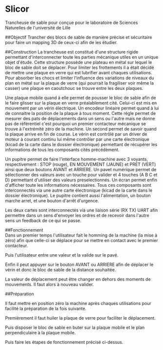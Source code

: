 # Slicor
Trancheuse de sable pour conçue pour le laboratoire de Sciences Naturelles de l'université de Lille

##Objectif
Trancher des blocs de sable de manière précise et sécuritaire pour faire un mapping 3D de ceux-ci afin de les étudier.

##Construction
La trancheuse est constitué d'une structure rigide permettant d'interconnecter toute les parties mécanique utiles en un unique objet d'étude. Cette structure possède une plateau en métal sur lequel le bloc de sable doit se déplacer. Pour limiter les frottements il a était décidé de mettre une plaque en verre qui est lubrifier avant chaques utilisations. Pour absorber les chocs et limiter l'influence des variations de niveaux du plan en métal sur la plaque de verre (qui pourrait la fragiliser voir même la casser) une plaque en caoutchouc se trouve entre les deux plaques.

Une plaque mobile quand à elle permet de pousser le bloc de sable afin de le faire glisser sur la plaque en verre préalablement cité. Celui-ci est mis en mouvement par un vérin électrique. Un encodeur linéaire permet quand à lui de connaitre la position de la plaque à tous moment. Cette régle permet de mesurer des pats de déplacements dans un sens ou l'autre mais ne donne pas de référentiel c'est pourquoi un premier contacteur mécanique se trouve à l'extrémité zéro de la machine. Un second permet de savoir quand la plaque arrive en fin de course. Le vérin est contrôlé par un driver de moteur à courant continu lui même contrôler par une carte électronique (kicad de la carte dans le dossier électronique) permettant de récupérer les informations de tous les composants cités précédèment.

Un pupitre permet de faire l'interface homme-machine avec 3 voyants, respectivement : STOP (rouge), EN MOUVEMENT (JAUNE) et PRET (VERT) ainsi que deux boutons AVANT et ARRIERE. Un pavet numérique permet de sélectionner des valeurs avec un touche pour valider et 4 touches (A B C et D) permettant d'utiliser des valeurs preselectionnés. Un écran permet enfin d'afficher toute les informations nécessaires. Tous ces composants sont interconnectés via une autre carte électronique (kicad de la carte dans le dossier électronique). Le pupitre contient aussi l'alimentation, un bouton marche arret, et une bouton d'arrêt d'urgence.

Les deux cartes sont interconnectés via une liaison série (RX TX) UART afin permettre dans un sens d'envoyer les ordres et de recevoir dans l'autre sens un feedback de ce qui se passe.

##Fonctionnement  
Dans un premier temps l'utilisateur fait le homming de la machine (la mise à zéro) afin que celle-ci se déplace pour se mettre en contact avec le premier contacteur.

Puis l'utilisateur entre une valeur et la valide sur le pavé.

Enfin il peut appuyer sur le bouton AVANT ou ARRIERE afin de déplacer le vérin et donc le bloc de sable de la distance souhaitée.

La valeur de déplacement peut être changer en dehors des moments de mouvements. Il faut alors à nouveau valider.

##Préparation

Il faut mettre en position zéro la machine après chaques utilisations pour facilité la préparation de la fois suivante.

Premièrement il faut huiler la plaque de verre pour faciliter le déplacement.

Puis disposer le bloc de sable en buter sur la plaque mobile et le plan perpendiculaire à la plaque mobile.

Puis faire les étapes de fonctionnement précisé ci-dessus. 
